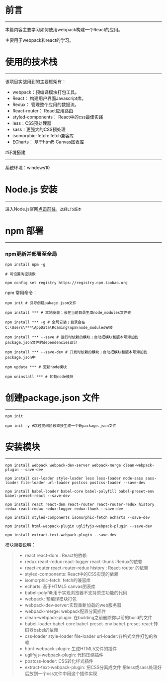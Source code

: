 # 前言

---

本篇内容主要学习如何使用webpack构建一个React的应用。

主要用于webpack和react的学习。


# 使用的技术栈

---

该项目实战用到的主要框架有：

- webpack：预编译模块打包工具。
- React： 构建用户界面Javascript库。
- Redux： 管理整个应用的数据流。
- React-router： React应用路由
- styled-components： React中的css最佳实践
- less：CSS预处理器
- sass：更强大的CSS预处理
- isomorphic-fetch: fetch兼容库
- ECharts： 基于html5 Canvas图表库


#环境搭建

---

系统环境：windows10

# Node.js 安装

---

进入Node.js官网[点击前往](https://nodejs.org/)，`选择LTS版本`


# npm 部署
---

### npm更新并部署至全局

```
npm install npm -g

# 可设置淘宝镜像

npm config set registry https://registry.npm.taobao.org 

```

npm 常用命令：

```
npm init # 引导创建pakage.json文件

npm install *** # 本地安装；会在当前目录生成node_modules文件夹

npm install *** -g # 全局安装；目录会在C:\Users\***\AppData\Roaming\npm\node_modules安装

npm install *** --save # 运行时依赖的模块；自动把模块和版本号添加到package.json文件的dependencies部分

npm install *** --save-dev # 开发时依赖的模块；自动把模块和版本号添加到package.json中

npm updata *** # 更新node模块

npm uninstall *** # 卸载node模块

```

# 创建package.json 文件

---

``` 
npm init

npm init -y #跳过提问阶段直接生成一个新package.json文件

```
# 安装模块

---

```
npm install webpack webpack-dev-server webpack-merge clean-webpack-plugin --save-dev

npm install css-loader style-loader less less-loader node-sass sass-loader file-loader url-loader postcss postcss-loader --save-dev

npm install babel-loader babel-core babel-polyfill babel-preset-env babel-preset-react --save-dev

npm install react react-dom react-router react-router-redux history redux react-redux redux-logger redux-thunk --save-dev

npm install styled-components isomorphic-fetch echarts --save-dev

npm install html-webpack-plugin uglifyjs-webpack-plugin --save-dev

npm install extract-text-webpack-plugin --save-dev 

```
模块简要说明：

>* react react-dom : React的依赖
>* redux react-redux react-logger react-thunk :Redux的依赖
>* react-router react-router-redux history : React-router 的依赖
>* styled-components: React中的CSS实现的依赖
>* isomorphic-fetch: fetch的兼容库
>* echarts: 基于HTML5 canvas图表库
>* babel-polyfill:用于实现浏览器不支持原生功能的代码
>* webpack: 预编译模块打包
>* webpack-dev-server:实现重新加载的web服务器
>* webpack-merge: webpack配置分离插件
>* clean-webpack-plugin: 在building之前删除你以前的build的文件
>* babel-loader babel-core babel-preset-env babel-preset-react:转码器babel的依赖
>* css-loader style-loader file-loader url-loader:各格式文件打包的依赖
>* html-webpack-plugin: 生成HTML5文件的插件
>* uglifyjs-webpack-plugin: 代码压缩插件
>* postcss-loader: CSS转化样式插件
>* extract-text-webpack-plugin: 把CSS分离成文件 把less或sass处理好后放到一个css文件中用这个插件实现




